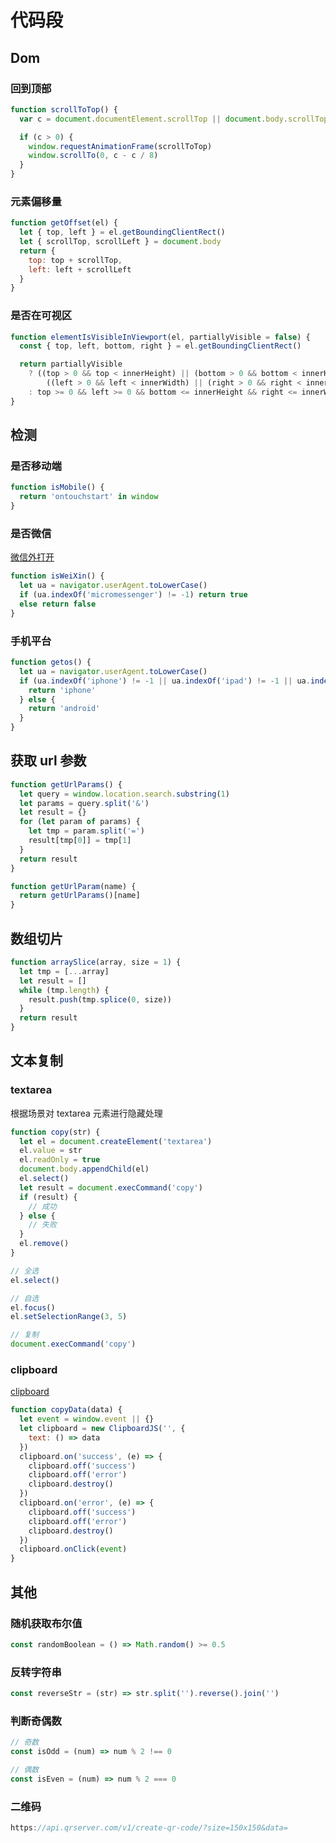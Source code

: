 # 代码段

## Dom

### 回到顶部

```js
function scrollToTop() {
  var c = document.documentElement.scrollTop || document.body.scrollTop

  if (c > 0) {
    window.requestAnimationFrame(scrollToTop)
    window.scrollTo(0, c - c / 8)
  }
}
```

### 元素偏移量

```js
function getOffset(el) {
  let { top, left } = el.getBoundingClientRect()
  let { scrollTop, scrollLeft } = document.body
  return {
    top: top + scrollTop,
    left: left + scrollLeft
  }
}
```

### 是否在可视区

```js
function elementIsVisibleInViewport(el, partiallyVisible = false) {
  const { top, left, bottom, right } = el.getBoundingClientRect()

  return partiallyVisible
    ? ((top > 0 && top < innerHeight) || (bottom > 0 && bottom < innerHeight)) &&
        ((left > 0 && left < innerWidth) || (right > 0 && right < innerWidth))
    : top >= 0 && left >= 0 && bottom <= innerHeight && right <= innerWidth
}
```

## 检测

### 是否移动端

```js
function isMobile() {
  return 'ontouchstart' in window
}
```

### 是否微信

[微信外打开](https://opensupport.alipay.com/support/helpcenter/93/201602621887)

```js
function isWeiXin() {
  let ua = navigator.userAgent.toLowerCase()
  if (ua.indexOf('micromessenger') != -1) return true
  else return false
}
```

### 手机平台

```js
function getos() {
  let ua = navigator.userAgent.toLowerCase()
  if (ua.indexOf('iphone') != -1 || ua.indexOf('ipad') != -1 || ua.indexOf('ipod') != -1) {
    return 'iphone'
  } else {
    return 'android'
  }
}
```

## 获取 url 参数

```js
function getUrlParams() {
  let query = window.location.search.substring(1)
  let params = query.split('&')
  let result = {}
  for (let param of params) {
    let tmp = param.split('=')
    result[tmp[0]] = tmp[1]
  }
  return result
}

function getUrlParam(name) {
  return getUrlParams()[name]
}
```

## 数组切片

```js
function arraySlice(array, size = 1) {
  let tmp = [...array]
  let result = []
  while (tmp.length) {
    result.push(tmp.splice(0, size))
  }
  return result
}
```

## 文本复制

### textarea

根据场景对 textarea 元素进行隐藏处理

```js
function copy(str) {
  let el = document.createElement('textarea')
  el.value = str
  el.readOnly = true
  document.body.appendChild(el)
  el.select()
  let result = document.execCommand('copy')
  if (result) {
    // 成功
  } else {
    // 失败
  }
  el.remove()
}

// 全选
el.select()

// 自选
el.focus()
el.setSelectionRange(3, 5)

// 复制
document.execCommand('copy')
```

### clipboard

[clipboard](https://clipboardjs.com/)

```js
function copyData(data) {
  let event = window.event || {}
  let clipboard = new ClipboardJS('', {
    text: () => data
  })
  clipboard.on('success', (e) => {
    clipboard.off('success')
    clipboard.off('error')
    clipboard.destroy()
  })
  clipboard.on('error', (e) => {
    clipboard.off('success')
    clipboard.off('error')
    clipboard.destroy()
  })
  clipboard.onClick(event)
}
```

## 其他

### 随机获取布尔值

```js
const randomBoolean = () => Math.random() >= 0.5
```

### 反转字符串

```js
const reverseStr = (str) => str.split('').reverse().join('')
```

### 判断奇偶数

```js
// 奇数
const isOdd = (num) => num % 2 !== 0

// 偶数
const isEven = (num) => num % 2 === 0
```

### 二维码

```js
https://api.qrserver.com/v1/create-qr-code/?size=150x150&data=
```
